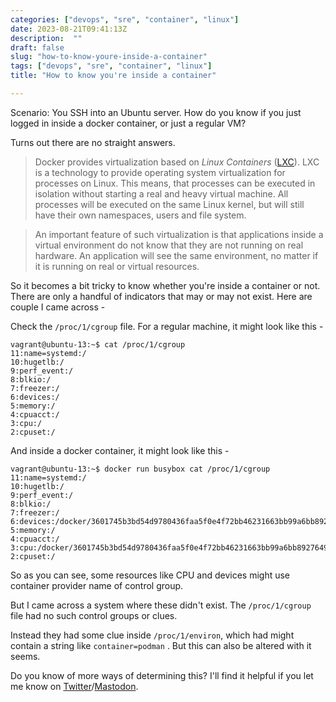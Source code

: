 ```yaml
---
categories: ["devops", "sre", "container", "linux"]
date: 2023-08-21T09:41:13Z
description:  ""
draft: false
slug: "how-to-know-youre-inside-a-container"
tags: ["devops", "sre", "container", "linux"]
title: "How to know you're inside a container"

---
```



Scenario: You SSH into an Ubuntu server. How do you know if you just logged in inside a docker container, or just a regular VM?

Turns out there are no straight answers.

> Docker provides virtualization based on _Linux Containers_ ([LXC](https://linuxcontainers.org/)). LXC is a technology to provide operating system virtualization for processes on Linux. This means, that processes can be executed in isolation without starting a real and heavy virtual machine. All processes will be executed on the same Linux kernel, but will still have their own namespaces, users and file system.

> An important feature of such virtualization is that applications inside a virtual environment do not know that they are not running on real hardware. An application will see the same environment, no matter if it is running on real or virtual resources.

So it becomes a bit tricky to know whether you're inside a container or not. There are only a handful of indicators that may or may not exist. Here are couple I came across -

Check the `/proc/1/cgroup` file. For a regular machine, it might look like this -

```
vagrant@ubuntu-13:~$ cat /proc/1/cgroup
11:name=systemd:/
10:hugetlb:/
9:perf_event:/
8:blkio:/
7:freezer:/
6:devices:/
5:memory:/
4:cpuacct:/
3:cpu:/
2:cpuset:/
```

And inside a docker container, it might look like this -

```
vagrant@ubuntu-13:~$ docker run busybox cat /proc/1/cgroup
11:name=systemd:/
10:hugetlb:/
9:perf_event:/
8:blkio:/
7:freezer:/
6:devices:/docker/3601745b3bd54d9780436faa5f0e4f72bb46231663bb99a6bb892764917832c2
5:memory:/
4:cpuacct:/
3:cpu:/docker/3601745b3bd54d9780436faa5f0e4f72bb46231663bb99a6bb892764917832c2
2:cpuset:/
```

So as you can see, some resources like CPU and devices might use container provider name of control group.

But I came across a system where these didn't exist. The `/proc/1/cgroup` file had no such control groups or clues.

Instead they had some clue inside `/proc/1/environ`, which had might contain a string like `container=podman` . But this can also be altered with it seems.

Do you know of more ways of determining this? I'll find it helpful if you let me know on [Twitter](https://twitter.com/bibhasdn)/[Mastodon](https://mastodon.social/@bibhasdn).

